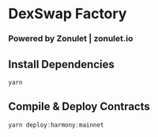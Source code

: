 # DexSwap Factory 
### Powered by Zonulet | zonulet.io


## Install Dependencies

`yarn`

## Compile & Deploy Contracts

```jsx
yarn deploy:harmony:mainnet
```
